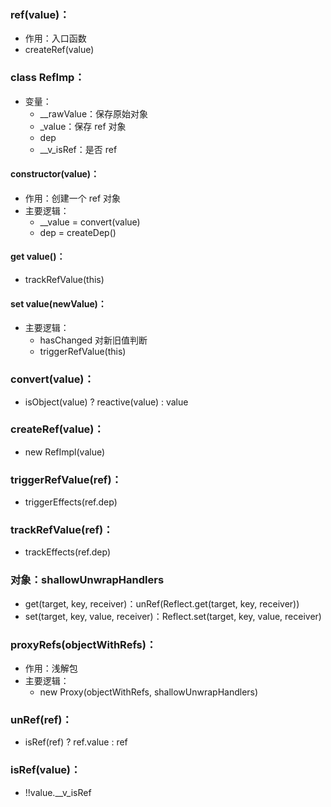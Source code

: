 ### ref(value)：

- 作用：入口函数
- createRef(value)

### class RefImp：

- 变量：
  - \_\_rawValue：保存原始对象
  - \_value：保存 ref 对象
  - dep
  - \_\_v_isRef：是否 ref

#### constructor(value)：

- 作用：创建一个 ref 对象
- 主要逻辑：
  - \_\_value = convert(value)
  - dep = createDep()

#### get value()：

- trackRefValue(this)

#### set value(newValue)：

- 主要逻辑：
  - hasChanged 对新旧值判断
  - triggerRefValue(this)

### convert(value)：

- isObject(value) ? reactive(value) : value

### createRef(value)：

- new RefImpl(value)

### triggerRefValue(ref)：

- triggerEffects(ref.dep)

### trackRefValue(ref)：

- trackEffects(ref.dep)

### 对象：shallowUnwrapHandlers

- get(target, key, receiver)：unRef(Reflect.get(target, key, receiver))
- set(target, key, value, receiver)：Reflect.set(target, key, value, receiver)

### proxyRefs(objectWithRefs)：

- 作用：浅解包
- 主要逻辑：
  - new Proxy(objectWithRefs, shallowUnwrapHandlers)

### unRef(ref)：

- isRef(ref) ? ref.value : ref

### isRef(value)：

- !!value.\_\_v_isRef
